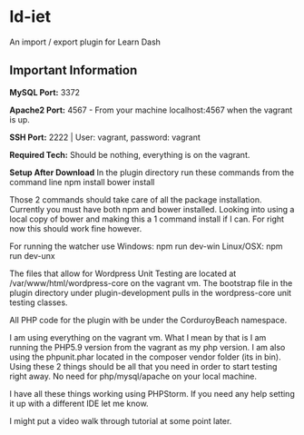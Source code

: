 # ld-iet
An import / export plugin for Learn Dash

## Important Information

**MySQL Port:** 3372

**Apache2 Port:** 4567 - From your machine localhost:4567 when the vagrant is up.

**SSH Port:** 2222 | User: vagrant, password: vagrant

**Required Tech:** Should be nothing, everything is on the vagrant.

**Setup After Download**
In the plugin directory run these commands from the command line
npm install
bower install

Those 2 commands should take care of all the package installation. Currently you must have both npm and bower installed. Looking into using a local copy of bower and making this a 1 command install if I can. For right now this should work fine however.

For running the watcher use
Windows: npm run dev-win
Linux/OSX: npm run dev-unx

The files that allow for Wordpress Unit Testing are located at /var/www/html/wordpress-core on the vagrant vm. The bootstrap file in the plugin
 directory under plugin-development pulls in the wordpress-core unit testing classes.
 
All PHP code for the plugin with be under the CorduroyBeach namespace.

I am using everything on the vagrant vm. What I mean by that is I am running the PHP5.9 version from the vagrant as my php version. I am also
using the phpunit.phar located in the composer vendor folder (its in bin). Using these 2 things should be all that you need in order to start
testing right away. No need for php/mysql/apache on your local machine.

I have all these things working using PHPStorm. If you need any help setting it up with a different IDE let me know.

I might put a video walk through tutorial at some point later.
